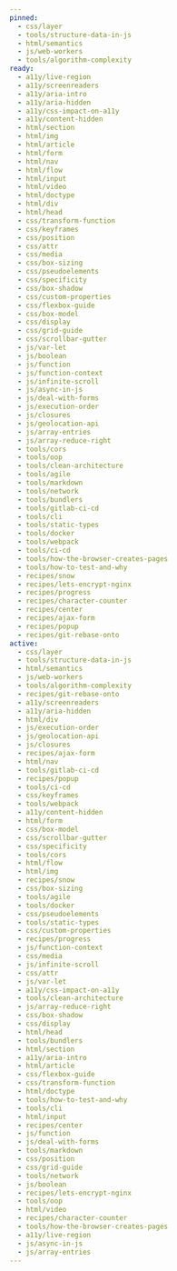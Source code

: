 ```yaml
---
pinned:
  - css/layer
  - tools/structure-data-in-js
  - html/semantics
  - js/web-workers
  - tools/algorithm-complexity
ready:
  - a11y/live-region
  - a11y/screenreaders
  - a11y/aria-intro
  - a11y/aria-hidden
  - a11y/css-impact-on-a11y
  - a11y/content-hidden
  - html/section
  - html/img
  - html/article
  - html/form
  - html/nav
  - html/flow
  - html/input
  - html/video
  - html/doctype
  - html/div
  - html/head
  - css/transform-function
  - css/keyframes
  - css/position
  - css/attr
  - css/media
  - css/box-sizing
  - css/pseudoelements
  - css/specificity
  - css/box-shadow
  - css/custom-properties
  - css/flexbox-guide
  - css/box-model
  - css/display
  - css/grid-guide
  - css/scrollbar-gutter
  - js/var-let
  - js/boolean
  - js/function
  - js/function-context
  - js/infinite-scroll
  - js/async-in-js
  - js/deal-with-forms
  - js/execution-order
  - js/closures
  - js/geolocation-api
  - js/array-entries
  - js/array-reduce-right
  - tools/cors
  - tools/oop
  - tools/clean-architecture
  - tools/agile
  - tools/markdown
  - tools/network
  - tools/bundlers
  - tools/gitlab-ci-cd
  - tools/cli
  - tools/static-types
  - tools/docker
  - tools/webpack
  - tools/ci-cd
  - tools/how-the-browser-creates-pages
  - tools/how-to-test-and-why
  - recipes/snow
  - recipes/lets-encrypt-nginx
  - recipes/progress
  - recipes/character-counter
  - recipes/center
  - recipes/ajax-form
  - recipes/popup
  - recipes/git-rebase-onto
active:
  - css/layer
  - tools/structure-data-in-js
  - html/semantics
  - js/web-workers
  - tools/algorithm-complexity
  - recipes/git-rebase-onto
  - a11y/screenreaders
  - a11y/aria-hidden
  - html/div
  - js/execution-order
  - js/geolocation-api
  - js/closures
  - recipes/ajax-form
  - html/nav
  - tools/gitlab-ci-cd
  - recipes/popup
  - tools/ci-cd
  - css/keyframes
  - tools/webpack
  - a11y/content-hidden
  - html/form
  - css/box-model
  - css/scrollbar-gutter
  - css/specificity
  - tools/cors
  - html/flow
  - html/img
  - recipes/snow
  - css/box-sizing
  - tools/agile
  - tools/docker
  - css/pseudoelements
  - tools/static-types
  - css/custom-properties
  - recipes/progress
  - js/function-context
  - css/media
  - js/infinite-scroll
  - css/attr
  - js/var-let
  - a11y/css-impact-on-a11y
  - tools/clean-architecture
  - js/array-reduce-right
  - css/box-shadow
  - css/display
  - html/head
  - tools/bundlers
  - html/section
  - a11y/aria-intro
  - html/article
  - css/flexbox-guide
  - css/transform-function
  - html/doctype
  - tools/how-to-test-and-why
  - tools/cli
  - html/input
  - recipes/center
  - js/function
  - js/deal-with-forms
  - tools/markdown
  - css/position
  - css/grid-guide
  - tools/network
  - js/boolean
  - recipes/lets-encrypt-nginx
  - tools/oop
  - html/video
  - recipes/character-counter
  - tools/how-the-browser-creates-pages
  - a11y/live-region
  - js/async-in-js
  - js/array-entries
---
```


